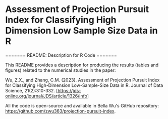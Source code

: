 # Assessment of Projection Pursuit Index for Classifying High Dimension Low Sample Size Data in R 
======= README: Description for R Code =======

This README provides a description for producing the results (tables and figures) related to the numerical studies in the paper:

Wu, Z.X., and Zhang, C.M. (2023). Assessment of Projection Pursuit Index for Classifying High-Dimension Low-Sample-Size Data in R. Journal of Data Science, 21(2):310-332. [https://jds-online.org/journal/JDS/article/1326/info]

All the code is open-source and available in Bella Wu's GitHub repository: https://github.com/zwu363/projection-pursuit-index.

